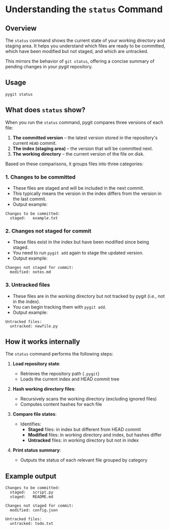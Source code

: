 # Understanding the `status` Command

## Overview

The `status` command shows the current state of your working directory and staging area. It helps you understand which files are ready to be committed, which have been modified but not staged, and which are untracked.

This mirrors the behavior of `git status`, offering a concise summary of pending changes in your pygit repository.

## Usage

```
pygit status
```

## What does `status` show?

When you run the `status` command, pygit compares three versions of each file:

1. **The committed version** – the latest version stored in the repository's current `HEAD` commit.
2. **The index (staging area)** – the version that will be committed next.
3. **The working directory** – the current version of the file on disk.

Based on these comparisons, it groups files into three categories:

### 1. Changes to be committed

- These files are staged and will be included in the next commit.
- This typically means the version in the index differs from the version in the last commit.
- Output example:

```
Changes to be committed:
  staged:   example.txt
```

### 2. Changes not staged for commit

- These files exist in the index but have been modified since being staged.
- You need to run `pygit add` again to stage the updated version.
- Output example:

```
Changes not staged for commit:
  modified: notes.md
```

### 3. Untracked files

- These files are in the working directory but not tracked by pygit (i.e., not in the index).
- You can begin tracking them with `pygit add`.
- Output example:

```
Untracked files:
  untracked: newfile.py
```

## How it works internally

The `status` command performs the following steps:

1. **Load repository state**:
   - Retrieves the repository path (`.pygit`)
   - Loads the current index and HEAD commit tree

2. **Hash working directory files**:
   - Recursively scans the working directory (excluding ignored files)
   - Computes content hashes for each file

3. **Compare file states**:
   - Identifies:
     - **Staged** files: in index but different from HEAD commit
     - **Modified** files: in working directory and index, but hashes differ
     - **Untracked** files: in working directory but not in index

4. **Print status summary**:
   - Outputs the status of each relevant file grouped by category

## Example output

```
Changes to be committed:
  staged:   script.py
  staged:   README.md

Changes not staged for commit:
  modified: config.json

Untracked files:
  untracked: todo.txt
```
